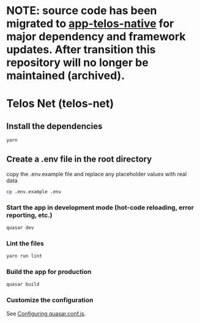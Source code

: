 
# NOTE: source code has been migrated to [app-telos-native](https://github.com/telosnetwork/app-telos-native) for major dependency and framework updates. After transition this repository will no longer be maintained (archived).

# Telos Net (telos-net)

## Install the dependencies
```bash
yarn
```

## Create a .env file in the root directory
copy the .env.example file and replace any placeholder values with real data
```bash
cp .env.example .env
```

### Start the app in development mode (hot-code reloading, error reporting, etc.)
```bash
quasar dev
```

### Lint the files
```bash
yarn run lint
```

### Build the app for production
```bash
quasar build
```

### Customize the configuration
See [Configuring quasar.conf.js](https://quasar.dev/quasar-cli/quasar-conf-js).
